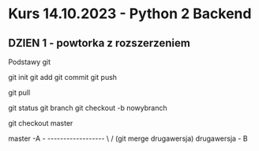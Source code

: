 # Kurs 14.10.2023 - Python 2 Backend

## DZIEN 1 - powtorka z rozszerzeniem

Podstawy git

git init
git add 
git commit
git push 

git pull

git status
git branch
git checkout -b nowybranch

git checkout master


master -A - ------------------
           \                / (git merge drugawersja)
		     drugawersja - B
